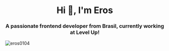 <h1 align="center">Hi 👋, I'm Eros</h1>
<h3 align="center">A passionate frontend developer from Brasil, currently working at Level Up!</h3>

<p align="left"> <img src="https://komarev.com/ghpvc/?username=eros0104&label=Profile%20views&color=0e75b6&style=flat" alt="eros0104" /> </p>


